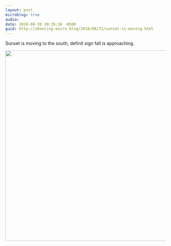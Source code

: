 ```yaml
---
layout: post
microblog: true
audio: 
date: 2018-08-30 20:35:16 -0500
guid: http://iKeating.micro.blog/2018/08/31/sunset-is-moving.html
---
```

Sunset is moving to the south, definit sign fall is approaching.

<img src="http://iKeating.micro.blog/uploads/2018/e5b525f5ad.jpg" width="600" height="600" />
